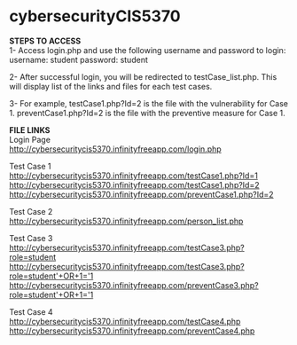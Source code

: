# cybersecurityCIS5370
<b>STEPS TO ACCESS</b>
<br>
1- Access login.php and use the following username and password to login:
	username: student
	password: student

2- After successful login, you will be redirected to testCase_list.php. This will
display list of the links and files for each test cases.

3- For example, testCase1.php?Id=2 is the file with the vulnerability for Case 1. 
preventCase1.php?Id=2 is the file with the preventive measure for Case 1.


<b>FILE LINKS</b>
<br>Login Page
<br>http://cybersecuritycis5370.infinityfreeapp.com/login.php


Test Case 1
<br>http://cybersecuritycis5370.infinityfreeapp.com/testCase1.php?Id=1
<br>http://cybersecuritycis5370.infinityfreeapp.com/testCase1.php?Id=2
<br>http://cybersecuritycis5370.infinityfreeapp.com/preventCase1.php?Id=2


Test Case 2
<br>http://cybersecuritycis5370.infinityfreeapp.com/person_list.php


Test Case 3
<br>http://cybersecuritycis5370.infinityfreeapp.com/testCase3.php?role=student
<br>http://cybersecuritycis5370.infinityfreeapp.com/testCase3.php?role=student'+OR+1='1
<br>http://cybersecuritycis5370.infinityfreeapp.com/preventCase3.php?role=student'+OR+1='1


Test Case 4
<br>http://cybersecuritycis5370.infinityfreeapp.com/testCase4.php
<br>http://cybersecuritycis5370.infinityfreeapp.com/preventCase4.php
